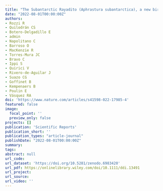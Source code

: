 ```yaml
---
title: "The Subantarctic Rayadito (Aphrastura subantarctica), a new bird species on the southernmost islands of the Americas"
date: "2022-08-01T00:00:00Z"
authors:
- Rozzi R
- Quilodrán CS
- Botero-Delgadillo E
- admin 
- Napolitano C
- Barroso O
- MacKenzie R
- Torres-Mura JC 
- Bravo C
- Ippi S
- Quirici V
- Rivero-de-Aguilar J
- Suazo CG
- Goffinet B
- Kempenaers B
- Poulin E
- Vásquez RA
doi: 'https://www.nature.com/articles/s41598-022-17985-4'
featured: false
image:
  focal_point: ''
  preview_only: false
projects: []
publication: 'Scientific Reports'
publication_short: ''
publication_types: "article-journal"
publishDate: "2022-08-01T00:00:00Z"
summary: 
tags: 
abstract: null
url_code: 
url_dataset: 'https://doi.org/10.5281/zenodo.6983420'
url_pdf: https://onlinelibrary.wiley.com/doi/10.1111/ddi.13491
url_project: 
url_source: 
url_video: ''
---
```



